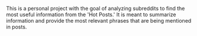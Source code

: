 This is a personal project with the goal of analyzing subreddits to find the most useful information from the 'Hot Posts.' It is meant to summarize information and provide the most relevant phrases that are being mentioned in posts.
